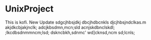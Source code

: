 # UnixProject
This is kofi.
New Update
sdgcjhbsjdkj
dbcjhdbcnkls
djcjhbsjndclkas.m
akjdkcbjakjnclk;
adcjkbsdmn,mcn;sld
acnjskdbnclskdl;
;lkcdbsdnmmncm;lsd;
dskncbkh,sdnmc'
wd]cknsd,ncm
sd;lcnls;
